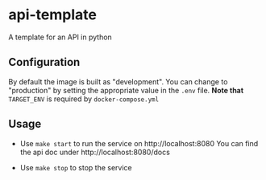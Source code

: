 # api-template
A template for an API in python

## Configuration
By default the image is built as "development". You can change to "production" by setting the appropriate value in the `.env` file.
**Note that** `TARGET_ENV` is required by `docker-compose.yml`

## Usage

- Use `make start` to run the service on http://localhost:8080 
  You can find the api doc under http://localhost:8080/docs

- Use `make stop` to stop the service
